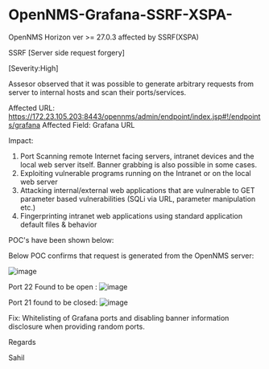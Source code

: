 # OpenNMS-Grafana-SSRF-XSPA-
OpenNMS Horizon ver >= 27.0.3 affected by SSRF(XSPA) 

SSRF [Server side request forgery] 
 
[Severity:High]

Assesor observed that it was possible to generate arbitrary requests from server to internal hosts and scan their ports/services.

Affected URL: https://172.23.105.203:8443/opennms/admin/endpoint/index.jsp#!/endpoints/grafana
Affected Field: Grafana URL 

Impact: 

1. Port Scanning remote Internet facing servers, intranet devices and the local web server itself. Banner grabbing is also possible in some cases.
2. Exploiting vulnerable programs running on the Intranet or on the local web server
3. Attacking internal/external web applications that are vulnerable to GET parameter based vulnerabilities (SQLi via URL, parameter manipulation etc.)
4. Fingerprinting intranet web applications using standard application default files & behavior

POC's have been shown below:

Below POC confirms that request is generated from the OpenNMS server: 

![image](https://user-images.githubusercontent.com/16098568/156047015-782d8d4d-84d3-4c07-a551-69981c9ced80.png)


Port 22 Found to be open :
![image](https://user-images.githubusercontent.com/16098568/156047063-f64d8de6-e498-4491-88b1-ffeac7e941cb.png)

Port 21 found to be closed:
![image](https://user-images.githubusercontent.com/16098568/156047088-66d1cf4d-09c4-47ad-b166-e34bc26465ce.png)

Fix: Whitelisting of Grafana ports and disabling banner information disclosure when providing random ports.


Regards

Sahil



